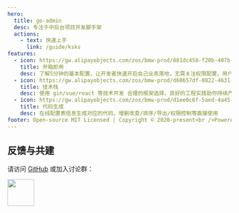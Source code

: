 ```yaml
---
hero:
  title: go-admin
  desc: 专注于中后台项目开发脚手架
  actions:
    - text: 快速上手
      link: /guide/ksks
features:
  - icon: https://gw.alipayobjects.com/zos/bmw-prod/881dc458-f20b-407b-947a-95104b5ec82b/k79dm8ih_w144_h144.png
    title: 开箱即用
    desc: 了解5分钟的基本配置，让开发者快速开启自己业务落地，无需关注权限配置，用户管理，用户鉴权等基础功能模块，只需实现需求任务
  - icon: https://gw.alipayobjects.com/zos/bmw-prod/d60657df-0822-4631-9d7c-e7a869c2f21c/k79dmz3q_w126_h126.png
    title: 技术栈
    desc: 使用 gin/vue/react 等技术开发 合理的框架选择，良好的工程实践助你持续产出高质量代码 基于Casbin的 RBAC 访问控制模型
  - icon: https://gw.alipayobjects.com/zos/bmw-prod/d1ee0c6f-5aed-4a45-a507-339a4bfe076c/k7bjsocq_w144_h144.png
    title: 代码生成
    desc: 在线配置表信息生成对应的代码，增删改查/排序/导出/权限控制等直接使用
footer: Open-source MIT Licensed | Copyright © 2020-present<br />Powered by [dumi](https://d.umijs.org) <a href="https://beian.miit.gov.cn/" >沪ICP备14028854号-2</a>
---
```


## 反馈与共建

请访问 [GitHub](https://github.com/go-admin-team/go-admin) 或加入讨论群：

<img src="https://doc-image.zhangwj.com/img/wx.png" width="60" />
